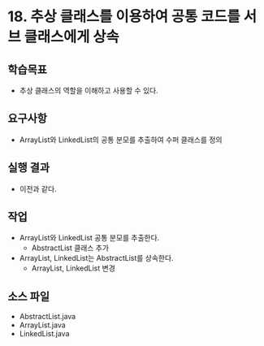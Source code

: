 # 18. 추상 클래스를 이용하여 공통 코드를 서브 클래스에게 상속

## 학습목표

- 추상 클래스의 역할을 이해하고 사용할 수 있다.

## 요구사항

- ArrayList와 LinkedList의 공통 분모를 추출하여 수퍼 클래스를 정의

## 실행 결과

- 이전과 같다.


## 작업

- ArrayList와 LinkedList 공통 분모를 추출한다.
  - AbstractList 클래스 추가
- ArrayList, LinkedList는 AbstractList를 상속한다.
  - ArrayList, LinkedList 변경

## 소스 파일

- AbstractList.java
- ArrayList.java
- LinkedList.java
